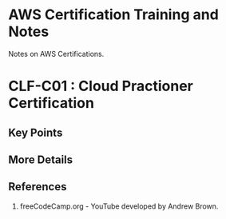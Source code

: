 # AWS Certification Training and Notes
Notes on AWS Certifications.

# CLF-C01 : Cloud Practioner Certification

## Key Points

## More Details 

## References
1. freeCodeCamp.org - YouTube developed by Andrew Brown.